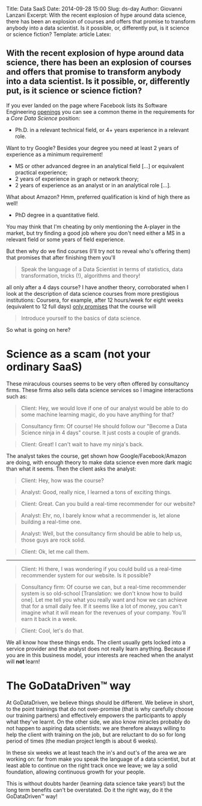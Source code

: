Title: Data SaaS
Date: 2014-09-28 15:00
Slug: ds-day
Author: Giovanni Lanzani
Excerpt: With the recent explosion of hype around data science, there has been an explosion of courses and offers that promise to transform anybody into a data scientist. Is it possible, or, differently put, is it science or science fiction?
Template: article
Latex:

## With the recent explosion of hype around data science, there has been an explosion of courses and offers that promise to transform anybody into a data scientist. Is it possible, or, differently put, is it science or science fiction?

If you ever landed on the page where Facebook lists its Software Engineering
[openings](https://www.facebook.com/careers/department?dept=engineering) you can see a
common theme in the requirements for a *Core Data Science* position:

* Ph.D. in a relevant technical field, or 4+ years experience in a relevant role.

Want to try Google? Besides your degree you need at least 2 years of experience as a minimum
requirement!

* MS or other advanced degree in an analytical field [...] or equivalent practical experience;
* 2 years of experience in graph or network theory;
* 2 years of experience as an analyst or in an analytical role [...].

What about Amazon? Hmm, preferred qualification is kind of high there as well!

* PhD degree in a quantitative field.

You may think that I'm cheating by only mentioning the A-player in the market, but try finding a
good job where you don't need either a MS in a relevant field or some years of field experience.

But then why do we find courses (I'll try not to reveal who's offering them) that promises that
after finishing them you'll

> Speak the language of a Data Scientist in terms of statistics, data transformation, tricks (!),
> algorithms and theory!

all only after a 4 days course? I have another theory, corroborated when I look at the
description of data science courses from more prestigious institutions:
Coursera, for example, after 12 hours/week for eight weeks (equivalent to 12 full days)
[only promises][promise] that the course will

> Introduce yourself to the basics of data science.

So what is going on here?

# Science as a scam (not your ordinary SaaS)

These miraculous courses seems to be very often offered by consultancy firms. These firms also
sells data science services so I imagine interactions such as:

> Client: Hey, we would love if one of our analyst would be able to do some machine learning magic,
> do you have anything for that?

> Consultancy firm: Of course! He should follow our "Become a Data Science ninja in 4 days" course.
> It just costs a couple of grands.

> Client: Great! I can't wait to have my ninja's back.

The analyst takes the course, get shown how Google/Facebook/Amazon are doing, with enough theory to
make data science even more dark magic than what it seems. Then the client asks the analyst:

> Client: Hey, how was the course?

> Analyst: Good, really nice, I learned a tons of exciting things.

> Client: Great. Can you build a real-time recommender for our website?

> Analyst: Ehr, no, I barely know what a recommender is, let alone building a real-time one.

> Analyst: Well, but the consultancy firm should be able to help us, those guys are rock solid.

> Client: Ok, let me call them.

---

> Client: Hi there, I was wondering if you could build us a real-time recommender system for our
> website. Is it possible?

> Consultancy firm: Of course we can, but a real-time recommender system is so old-school
> [Translation: we don't know how to build one]. Let me tell you what you really want and how we
> can achieve that for a small daily fee. If it seems like a lot of money, you can't imagine what
> it will mean for the revenues of your company. You'll earn it back in a week.

> Client: Cool, let's do that.

We all know how these things ends. The client usually gets locked into a service provider and the
analyst does not really learn anything. Because if you are in this business model, your interests
are reached when the analyst will **not** learn!

# The GoDataDriven™ way

At GoDataDriven, we believe things should be different. We believe in short, to the point trainings
that do not over-promise (that is why carefully choose our training partners) and effectively
empowers the participants to apply what they've learnt. On the other side, we also know miracles
probably do not happen to aspiring data scientists: we are therefore always willing to help the
client with training on the job, but are reluctant to do so for long period of times (the median
project length is about 6 weeks).

In these six weeks we at least teach the in's and out's of the area we are working on: far from
make you speak the language of a data scientist, but at least able to continue on the right track
once we leave; we lay a solid foundation, allowing continuous growth for your people.

This is without doubts harder (learning data science take years!) but the long term benefits can't
be overstated. Do it the right way, do it the GoDataDriven™ way!

[promise]: https://www.coursera.org/course/datasci
